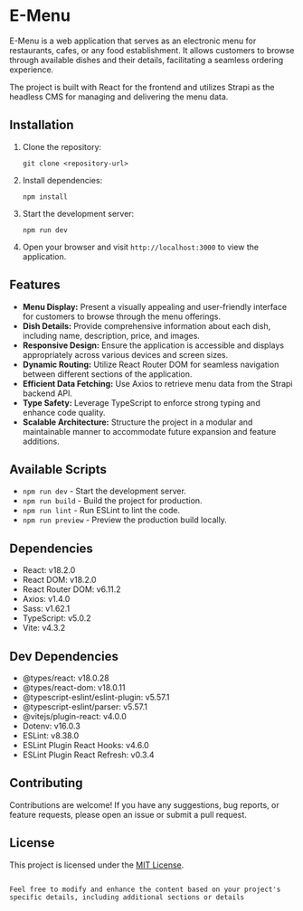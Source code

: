 # E-Menu

E-Menu is a web application that serves as an electronic menu for restaurants, cafes, or any food establishment. It allows customers to browse through available dishes and their details, facilitating a seamless ordering experience.

The project is built with React for the frontend and utilizes Strapi as the headless CMS for managing and delivering the menu data.

## Installation

1. Clone the repository:

   ```shell
   git clone <repository-url>
   ```

2. Install dependencies:

   ```shell
   npm install
   ```

3. Start the development server:

   ```shell
   npm run dev
   ```

4. Open your browser and visit `http://localhost:3000` to view the application.

## Features

- **Menu Display:** Present a visually appealing and user-friendly interface for customers to browse through the menu offerings.
- **Dish Details:** Provide comprehensive information about each dish, including name, description, price, and images.
- **Responsive Design:** Ensure the application is accessible and displays appropriately across various devices and screen sizes.
- **Dynamic Routing:** Utilize React Router DOM for seamless navigation between different sections of the application.
- **Efficient Data Fetching:** Use Axios to retrieve menu data from the Strapi backend API.
- **Type Safety:** Leverage TypeScript to enforce strong typing and enhance code quality.
- **Scalable Architecture:** Structure the project in a modular and maintainable manner to accommodate future expansion and feature additions.

## Available Scripts

- `npm run dev` - Start the development server.
- `npm run build` - Build the project for production.
- `npm run lint` - Run ESLint to lint the code.
- `npm run preview` - Preview the production build locally.

## Dependencies

- React: v18.2.0
- React DOM: v18.2.0
- React Router DOM: v6.11.2
- Axios: v1.4.0
- Sass: v1.62.1
- TypeScript: v5.0.2
- Vite: v4.3.2

## Dev Dependencies

- @types/react: v18.0.28
- @types/react-dom: v18.0.11
- @typescript-eslint/eslint-plugin: v5.57.1
- @typescript-eslint/parser: v5.57.1
- @vitejs/plugin-react: v4.0.0
- Dotenv: v16.0.3
- ESLint: v8.38.0
- ESLint Plugin React Hooks: v4.6.0
- ESLint Plugin React Refresh: v0.3.4

## Contributing

Contributions are welcome! If you have any suggestions, bug reports, or feature requests, please open an issue or submit a pull request.

## License

This project is licensed under the [MIT License](LICENSE).

```

Feel free to modify and enhance the content based on your project's specific details, including additional sections or details
